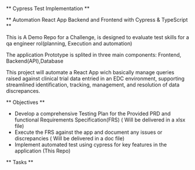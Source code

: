 ** Cypress Test Implementation ** 

** Automation React App Backend and Frontend with Cypress & TypeScript **

This is A Demo Repo for a Challenge, is designed to evaluate test skills for a qa engineer rol(planning, Execution and automation)

The application Prototype is splited in three main components: Frontend, Backend(API),Database

This project will automate a React App wich basically manage queries raised against clinical trial data entried in an EDC environment, supporting streamlined identification, tracking, management, and resolution of data discrepances.

** Objectives **

- Develop a comprehensive Testing Plan for the Provided PRD and functional Requirements Specification(FRS) ( Will be delivered in a xlsx file)
- Execute the FRS against the app and document any issues or discrepancies  ( Will be delivered in a doc file)
- Implement automated test using cypress for key features in the application  (This Repo)

** Tasks **


